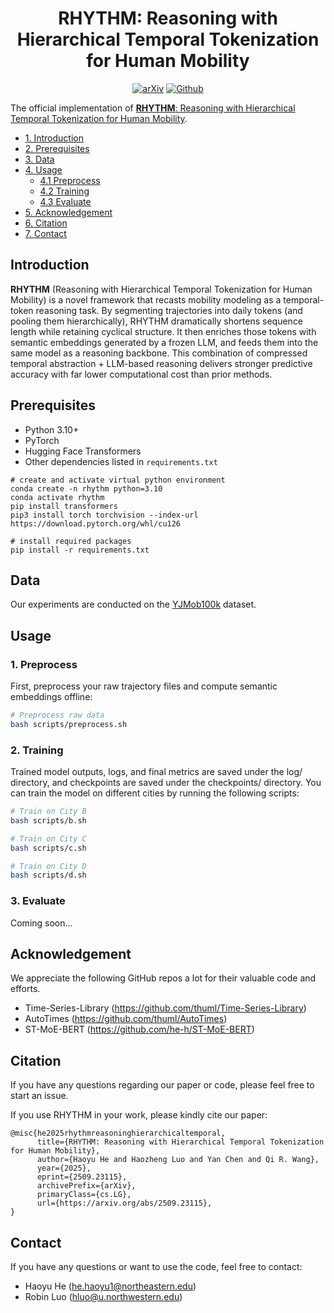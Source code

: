 <div align="center">


# RHYTHM: Reasoning with Hierarchical Temporal Tokenization for Human Mobility

[![arXiv](https://img.shields.io/badge/arXiv-RHYTHM-ff0000.svg?style=for-the-badge)](https://arxiv.org/abs/2509.23115)  [![Github](https://img.shields.io/badge/RHYTHM-000000?style=for-the-badge&logo=github&logoColor=white)](https://github.com/he-h/rhythm)
</div>




The official implementation of [**RHYTHM**: Reasoning with Hierarchical Temporal Tokenization for Human Mobility](https://arxiv.org/abs/2509.23115).

- [1. Introduction](#1-introduction)
- [2. Prerequisites](#2-prerequisites)
- [3. Data](#3-data)
- [4. Usage](#4-usage)
  - [4.1 Preprocess](#41-preprocess)
  - [4.2 Training](#42-training)
  - [4.3 Evaluate](#43-evaluate)
- [5. Acknowledgement](#5-acknowledgement)
- [6. Citation](#6-citation)
- [7. Contact](#7-contact)
 


## Introduction
**RHYTHM** (Reasoning with Hierarchical Temporal Tokenization for Human Mobility) is a novel framework that recasts mobility modeling as a temporal-token reasoning task. By segmenting trajectories into daily tokens (and pooling them hierarchically), RHYTHM dramatically shortens sequence length while retaining cyclical structure. It then enriches those tokens with semantic embeddings generated by a frozen LLM, and feeds them into the same model as a reasoning backbone. This combination of compressed temporal abstraction + LLM-based reasoning delivers stronger predictive accuracy with far lower computational cost than prior methods.






## Prerequisites

- Python 3.10+
- PyTorch
- Hugging Face Transformers
- Other dependencies listed in `requirements.txt`

```
# create and activate virtual python environment
conda create -n rhythm python=3.10
conda activate rhythm
pip install transformers
pip3 install torch torchvision --index-url https://download.pytorch.org/whl/cu126

# install required packages
pip install -r requirements.txt
```

## Data

Our experiments are conducted on the [YJMob100k](https://www.nature.com/articles/s43588-024-00650-3) dataset.

## Usage



### 1. Preprocess

First, preprocess your raw trajectory files and compute semantic embeddings offline:

```bash
# Preprocess raw data
bash scripts/preprocess.sh
```

### 2. Training
Trained model outputs, logs, and final metrics are saved under the log/ directory, and checkpoints are saved under the checkpoints/ directory.
You can train the model on different cities by running the following scripts:

```bash
# Train on City B
bash scripts/b.sh

# Train on City C
bash scripts/c.sh

# Train on City D
bash scripts/d.sh
```

### 3. Evaluate
Coming soon...

## Acknowledgement

We appreciate the following GitHub repos a lot for their valuable code and efforts.
- Time-Series-Library (https://github.com/thuml/Time-Series-Library)
- AutoTimes (https://github.com/thuml/AutoTimes)
- ST-MoE-BERT (https://github.com/he-h/ST-MoE-BERT)



## Citation

If you have any questions regarding our paper or code, please feel free to start an issue.

If you use RHYTHM in your work, please kindly cite our paper:

```
@misc{he2025rhythmreasoninghierarchicaltemporal,
      title={RHYTHM: Reasoning with Hierarchical Temporal Tokenization for Human Mobility}, 
      author={Haoyu He and Haozheng Luo and Yan Chen and Qi R. Wang},
      year={2025},
      eprint={2509.23115},
      archivePrefix={arXiv},
      primaryClass={cs.LG},
      url={https://arxiv.org/abs/2509.23115}, 
}
```

## Contact

If you have any questions or want to use the code, feel free to contact:
* Haoyu He (he.haoyu1@northeastern.edu)
* Robin Luo (hluo@u.northwestern.edu)
